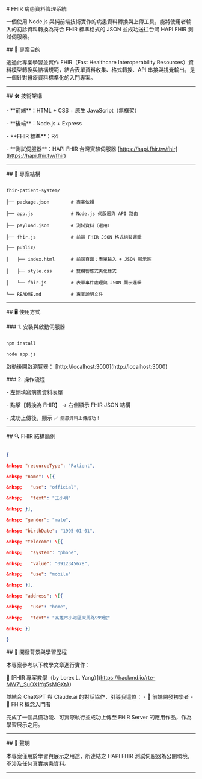 \# FHIR 病患資料管理系統



一個使用 Node.js 與純前端技術實作的病患資料轉換與上傳工具，能將使用者輸入的初診資料轉換為符合 FHIR 標準格式的 JSON 並成功送往台灣 HAPI FHIR 測試伺服器。

\## 📌 專案目的

透過此專案學習並實作 FHIR（Fast Healthcare Interoperability Resources）資料模型轉換與結構規範，結合表單資料收集、格式轉換、API 串接與視覺輸出，是一個針對醫療資料標準化的入門專案。

---

\## 🛠 技術架構

\- \*\*前端\*\*：HTML + CSS + 原生 JavaScript（無框架）

\- \*\*後端\*\*：Node.js + Express

\- \*\*FHIR 標準\*\*：R4

\- \*\*測試伺服器\*\*：HAPI FHIR 台灣實驗伺服器 \[https://hapi.fhir.tw/fhir](https://hapi.fhir.tw/fhir)

---



\## 📂 專案結構



```

fhir-patient-system/

├── package.json        # 專案依賴

├── app.js              # Node.js 伺服器與 API 路由

├── payload.json        # 測試資料（選用）

├── fhir.js             # 前端 FHIR JSON 格式組裝邏輯

├── public/

│   ├── index.html      # 前端頁面：表單輸入 + JSON 顯示區

│   ├── style.css       # 雙欄響應式美化樣式

│   └── fhir.js         # 表單事件處理與 JSON 顯示邏輯

└── README.md           # 專案說明文件

```



---



\## 🖥 使用方式



\### 1. 安裝與啟動伺服器



```bash

npm install

node app.js

```



啟動後開啟瀏覽器： \[http://localhost:3000](http://localhost:3000)



\### 2. 操作流程



\- 左側填寫病患資料表單

\- 點擊【轉換為 FHIR】 → 右側顯示 FHIR JSON 結構

\- 成功上傳後，顯示 `✅ 病患資料上傳成功！`



---



\## 🔍 FHIR 結構簡例



```json

{

&nbsp; "resourceType": "Patient",

&nbsp; "name": \[{

&nbsp;   "use": "official",

&nbsp;   "text": "王小明"

&nbsp; }],

&nbsp; "gender": "male",

&nbsp; "birthDate": "1995-01-01",

&nbsp; "telecom": \[{

&nbsp;   "system": "phone",

&nbsp;   "value": "0912345678",

&nbsp;   "use": "mobile"

&nbsp; }],

&nbsp; "address": \[{

&nbsp;   "use": "home",

&nbsp;   "text": "高雄市小港區大馬路999號"

&nbsp; }]

}

```
\## 🔧 開發背景與學習歷程

本專案參考以下教學文章進行實作：

📖 \[FHIR 專案教學（by Lorex L. Yang）](https://hackmd.io/rte-MW7\_SuOX1Yg5sMGXtA)

並結合 ChatGPT 與 Claude.ai 的對話協作，引導我這位：
\- 🔰 前端開發初學者
\- 🔰 FHIR 概念入門者

完成了一個具備功能、可實際執行並成功上傳至 FHIR Server 的應用作品，作為學習展示之用。

---

\## 📝 聲明

本專案僅用於學習與展示之用途，所連結之 HAPI FHIR 測試伺服器為公開環境，不涉及任何真實病患資料。

---
